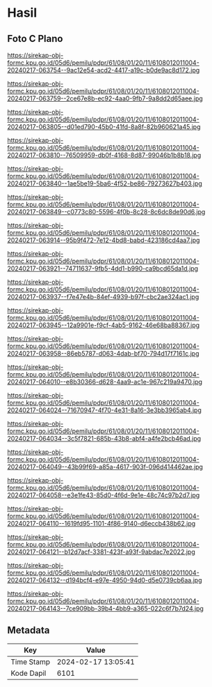 # Hasil

## Foto C Plano

https://sirekap-obj-formc.kpu.go.id/05d6/pemilu/pdpr/61/08/01/20/11/6108012011004-20240217-063754--9ac12e54-acd2-4417-a19c-b0de9ac8d172.jpg

https://sirekap-obj-formc.kpu.go.id/05d6/pemilu/pdpr/61/08/01/20/11/6108012011004-20240217-063759--2ce67e8b-ec92-4aa0-9fb7-9a8dd2d65aee.jpg

https://sirekap-obj-formc.kpu.go.id/05d6/pemilu/pdpr/61/08/01/20/11/6108012011004-20240217-063805--d01ed790-45b0-41fd-8a8f-82b960621a45.jpg

https://sirekap-obj-formc.kpu.go.id/05d6/pemilu/pdpr/61/08/01/20/11/6108012011004-20240217-063810--76509959-db0f-4168-8d87-99046b1b8b18.jpg

https://sirekap-obj-formc.kpu.go.id/05d6/pemilu/pdpr/61/08/01/20/11/6108012011004-20240217-063840--1ae5be19-5ba6-4f52-be86-79273627b403.jpg

https://sirekap-obj-formc.kpu.go.id/05d6/pemilu/pdpr/61/08/01/20/11/6108012011004-20240217-063849--c0773c80-5596-4f0b-8c28-8c6dc8de90d6.jpg

https://sirekap-obj-formc.kpu.go.id/05d6/pemilu/pdpr/61/08/01/20/11/6108012011004-20240217-063914--95b9f472-7e12-4bd8-babd-423186cd4aa7.jpg

https://sirekap-obj-formc.kpu.go.id/05d6/pemilu/pdpr/61/08/01/20/11/6108012011004-20240217-063921--74711637-9fb5-4dd1-b990-ca9bcd65da1d.jpg

https://sirekap-obj-formc.kpu.go.id/05d6/pemilu/pdpr/61/08/01/20/11/6108012011004-20240217-063937--f7e47e4b-84ef-4939-b97f-cbc2ae324ac1.jpg

https://sirekap-obj-formc.kpu.go.id/05d6/pemilu/pdpr/61/08/01/20/11/6108012011004-20240217-063945--12a9901e-f9cf-4ab5-9162-46e68ba88367.jpg

https://sirekap-obj-formc.kpu.go.id/05d6/pemilu/pdpr/61/08/01/20/11/6108012011004-20240217-063958--86eb5787-d063-4dab-bf70-794d17f7161c.jpg

https://sirekap-obj-formc.kpu.go.id/05d6/pemilu/pdpr/61/08/01/20/11/6108012011004-20240217-064010--e8b30366-d628-4aa9-ac1e-967c219a9470.jpg

https://sirekap-obj-formc.kpu.go.id/05d6/pemilu/pdpr/61/08/01/20/11/6108012011004-20240217-064024--71670947-4f70-4e31-8a16-3e3bb3965ab4.jpg

https://sirekap-obj-formc.kpu.go.id/05d6/pemilu/pdpr/61/08/01/20/11/6108012011004-20240217-064034--3c5f7821-685b-43b8-abf4-a4fe2bcb46ad.jpg

https://sirekap-obj-formc.kpu.go.id/05d6/pemilu/pdpr/61/08/01/20/11/6108012011004-20240217-064049--43b99f69-a85a-4617-903f-096d414462ae.jpg

https://sirekap-obj-formc.kpu.go.id/05d6/pemilu/pdpr/61/08/01/20/11/6108012011004-20240217-064058--e3e1fe43-85d0-4f6d-9e1e-48c74c97b2d7.jpg

https://sirekap-obj-formc.kpu.go.id/05d6/pemilu/pdpr/61/08/01/20/11/6108012011004-20240217-064110--1619fd95-1101-4f86-9140-d6eccb438b62.jpg

https://sirekap-obj-formc.kpu.go.id/05d6/pemilu/pdpr/61/08/01/20/11/6108012011004-20240217-064121--b12d7acf-3381-423f-a93f-9abdac7e2022.jpg

https://sirekap-obj-formc.kpu.go.id/05d6/pemilu/pdpr/61/08/01/20/11/6108012011004-20240217-064132--d194bcf4-e97e-4950-94d0-d5e0739cb6aa.jpg

https://sirekap-obj-formc.kpu.go.id/05d6/pemilu/pdpr/61/08/01/20/11/6108012011004-20240217-064143--7ce909bb-39b4-4bb9-a365-022c6f7b7d24.jpg


## Metadata

| Key        | Value               |
| ---------- | ------------------- |
| Time Stamp | 2024-02-17 13:05:41 |
| Kode Dapil | 6101                |



